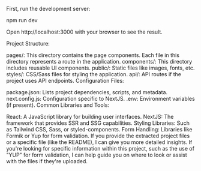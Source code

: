 First, run the development server:

npm run dev

Open http://localhost:3000 with your browser to see the result.



Project Structure:

pages/: This directory contains the page components. Each file in this directory represents a route in the application.
components/: This directory includes reusable UI components.
public/: Static files like images, fonts, etc.
styles/: CSS/Sass files for styling the application.
api/: API routes if the project uses API endpoints.
Configuration Files:

package.json: Lists project dependencies, scripts, and metadata.
next.config.js: Configuration specific to NextJS.
.env: Environment variables (if present).
Common Libraries and Tools:

React: A JavaScript library for building user interfaces.
NextJS: The framework that provides SSR and SSG capabilities.
Styling Libraries: Such as Tailwind CSS, Sass, or styled-components.
Form Handling: Libraries like Formik or Yup for form validation.
If you provide the extracted project files or a specific file (like the README), I can give you more detailed insights. If you're looking for specific information within this project, such as the use of "YUP" for form validation, I can help guide you on where to look or assist with the files if they're uploaded.
